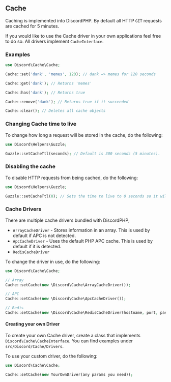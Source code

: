 ## Cache

Caching is implemented into DiscordPHP. By default all HTTP `GET` requests are cached for 5 minutes.

If you would like to use the Cache driver in your own applications feel free to do so. All drivers implement `CacheInterface`.

### Examples

```php
use Discord\Cache\Cache;

Cache::set('dank', 'memes', 120); // dank => memes for 120 seconds

Cache::get('dank'); // Returns 'memes'

Cache::has('dank'); // Returns true

Cache::remove('dank'); // Returns true if it succeeded

Cache::clear(); // Deletes all cache objects
```

### Changing Cache time to live

To change how long a request will be stored in the cache, do the following:

```php
use Discord\Helpers\Guzzle;

Guzzle::setCacheTtl(seconds); // Default is 300 seconds (5 minutes).
```

### Disabling the cache

To disable HTTP requests from being cached, do the following:

```php
use Discord\Helpers\Guzzle;

Guzzle::setCacheTtl(0); // Sets the time to live to 0 seconds so it will be deleted.
```

### Cache Drivers

There are multiple cache drivers bundled with DiscordPHP;

- `ArrayCacheDriver` - Stores information in an array. This is used by default if APC is not detected.
- `ApcCacheDriver` - Uses the default PHP APC cache. This is used by default if it is detected.
- `RedisCacheDriver`

To change the driver in use, do the following:

```php
use Discord\Cache\Cache;

// Array
Cache::setCache(new \Discord\Cache\ArrayCacheDriver());

// APC
Cache::setCache(new \Discord\Cache\ApcCacheDriver());

// Redis
Cache::setCache(new \Discord\Cache\RedisCacheDriver(hostname, port, password, databaseID));
```

#### Creating your own Driver

To create your own Cache driver, create a class that implements `Discord\Cache\CacheInterface`. You can find examples under `src/Discord/Cache/Drivers`.

To use your custom driver, do the following:

```php
use Discord\Cache\Cache;

Cache::setCache(new YourOwnDriver(any params you need));
```